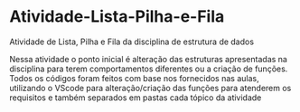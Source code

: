 # Atividade-Lista-Pilha-e-Fila
Atividade de Lista, Pilha e Fila da disciplina de estrutura de dados

Nessa atividade o ponto inicial é alteração das estruturas apresentadas na disciplina para terem comportamentos diferentes ou a criação de funções.
Todos os códigos foram feitos com base nos fornecidos nas aulas, utilizando o VScode para alteração/criação das funções para atenderem os requisitos e também separados em pastas cada tópico da atividade
